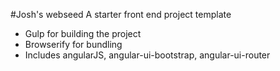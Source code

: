 #Josh's webseed
A starter front end project template

* Gulp for building the project
* Browserify for bundling
* Includes angularJS, angular-ui-bootstrap, angular-ui-router

